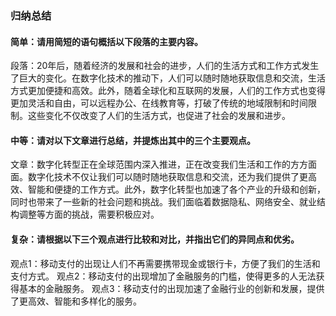 ### 归纳总结
#### 简单：请用简短的语句概括以下段落的主要内容。
段落：20年后，随着经济的发展和社会的进步，人们的生活方式和工作方式发生了巨大的变化。在数字化技术的推动下，人们可以随时随地获取信息和交流，生活方式更加便捷和高效。此外，随着全球化和互联网的发展，人们的工作方式也变得更加灵活和自由，可以远程办公、在线教育等，打破了传统的地域限制和时间限制。这些变化不仅改变了人们的生活方式，也促进了社会的发展和进步。

#### 中等：请对以下文章进行总结，并提炼出其中的三个主要观点。
文章：数字化转型正在全球范围内深入推进，正在改变我们生活和工作的方方面面。数字化技术不仅让我们可以随时随地获取信息和交流，还为我们提供了更高效、智能和便捷的工作方式。此外，数字化转型也加速了各个产业的升级和创新，同时也带来了一些新的社会问题和挑战。我们面临着数据隐私、网络安全、就业结构调整等方面的挑战，需要积极应对。

#### 复杂：请根据以下三个观点进行比较和对比，并指出它们的异同点和优劣。
观点1：移动支付的出现让人们不再需要携带现金或银行卡，方便了我们的生活和支付方式。
观点2：移动支付的出现增加了金融服务的门槛，使得更多的人无法获得基本的金融服务。
观点3：移动支付的出现加速了金融行业的创新和发展，提供了更高效、智能和多样化的服务。

